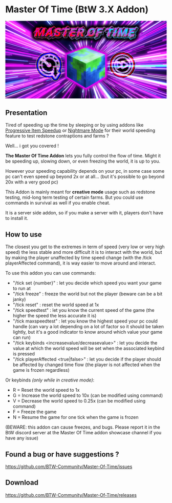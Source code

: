 # Master Of Time (BtW 3.X Addon)

<p align="center">
  <img src="image/Master Of Time.png?raw=true" alt="Addon's banner" width="800"/>
</p>

## Presentation
Tired of speeding up the time by sleeping or by using addons like [Progressive Item Speedup](https://github.com/BTW-Community/Progressive-Item-Speedup-Addon) or [Nightmare Mode](https://github.com/elmi2305/Nightmare-Mode-CE-3.x) for their world speeding feature to test redstone contraptions and farms ? 

Well... i got you covered !

**The Master Of Time Addon** lets you fully control the flow of time. Might it be speeding up, slowing down, or even freezing the world, it is up to you.

However your speeding capability depends on your pc, in some case some pc can't even speed up beyond 2x or at all... (but it's possible to go beyond 20x with a very good pc)

This Addon is mainly meant for **creative mode** usage such as redstone testing, mid-long term testing of certain farms. But you could use commands in survival as well if you enable cheat.

It is a server side addon, so if you make a server with it, players don't have to install it.

## How to use

The closest you get to the extremes in term of speed (very low or very high speed) the less stable and more difficult it is to interact with the world, but by making the player unaffected by time speed change (with the /tick playerAffected command), it is way easier to move around and interact.

To use this addon you can use commands:
- "/tick set {number}" : let you decide which speed you want your game to run at
- "/tick freeze" : freeze the world but not the player (beware can be a bit janky)
- "/tick reset" : reset the world speed at 1x
- "/tick speedtest" : let you know the current speed of the game (the higher the speed the less accurate it is)
- "/tick maxspeedtest" : let you know the highest speed your pc could handle (can vary a lot depending on a lot of factor so it should be taken lightly, but it's a good indicator to know around which value your game can run)
- "/tick keybinds <increasevalue/decreasevalue>" : let you decide the value at which the world speed will be set when the associated keybind is pressed
- "/tick playerAffected <true|false>" : let you decide if the player should be affected by changed time flow (the player is not affected when the game is frozen regardless)

Or keybinds *(only while in creative mode)*:
- R = Reset the world speed to 1x
- G = Increase the world speed to 10x (can be modified using command)
- V = Decrease the world speed to 0.25x (can be modified using command)
- F = Freeze the game
- N = Resume the game for one tick when the game is frozen

(BEWARE: this addon can cause freezes, and bugs. Please report it in the BtW discord server at the Master Of Time addon showcase channel if you have any issue)

## Found a bug or have suggestions ?

https://github.com/BTW-Community/Master-Of-Time/issues

## Download
https://github.com/BTW-Community/Master-Of-Time/releases
